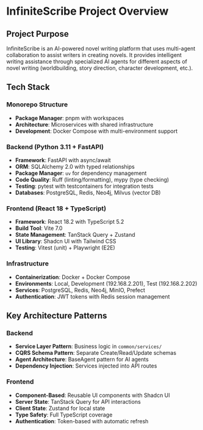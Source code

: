 # InfiniteScribe Project Overview

## Project Purpose
InfiniteScribe is an AI-powered novel writing platform that uses multi-agent collaboration to assist writers in creating novels. It provides intelligent writing assistance through specialized AI agents for different aspects of novel writing (worldbuilding, story direction, character development, etc.).

## Tech Stack

### Monorepo Structure
- **Package Manager**: pnpm with workspaces
- **Architecture**: Microservices with shared infrastructure
- **Development**: Docker Compose with multi-environment support

### Backend (Python 3.11 + FastAPI)
- **Framework**: FastAPI with async/await
- **ORM**: SQLAlchemy 2.0 with typed relationships
- **Package Manager**: `uv` for dependency management
- **Code Quality**: Ruff (linting/formatting), mypy (type checking)
- **Testing**: pytest with testcontainers for integration tests
- **Databases**: PostgreSQL, Redis, Neo4j, Milvus (vector DB)

### Frontend (React 18 + TypeScript)
- **Framework**: React 18.2 with TypeScript 5.2
- **Build Tool**: Vite 7.0
- **State Management**: TanStack Query + Zustand
- **UI Library**: Shadcn UI with Tailwind CSS
- **Testing**: Vitest (unit) + Playwright (E2E)

### Infrastructure
- **Containerization**: Docker + Docker Compose
- **Environments**: Local, Development (192.168.2.201), Test (192.168.2.202)
- **Services**: PostgreSQL, Redis, Neo4j, MinIO, Prefect
- **Authentication**: JWT tokens with Redis session management

## Key Architecture Patterns

### Backend
- **Service Layer Pattern**: Business logic in `common/services/`
- **CQRS Schema Pattern**: Separate Create/Read/Update schemas
- **Agent Architecture**: BaseAgent pattern for AI agents
- **Dependency Injection**: Services injected into API routes

### Frontend  
- **Component-Based**: Reusable UI components with Shadcn UI
- **Server State**: TanStack Query for API interactions
- **Client State**: Zustand for local state
- **Type Safety**: Full TypeScript coverage
- **Authentication**: Token-based with automatic refresh